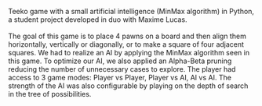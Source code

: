 Teeko game with a small artificial intelligence (MinMax algorithm) in Python, a student project developed in duo with Maxime Lucas. 
<br>
<br>
The goal of this game is to place 4 pawns on a board and then align them horizontally, vertically or diagonally, or to make a square of four adjacent squares. We had to realize an AI by applying the MinMax algorithm seen in this game. To optimize our AI, we also applied an Alpha-Beta pruning reducing the number of unnecessary cases to explore. The player had access to 3 game modes: Player vs Player, Player vs AI, AI vs AI. The strength of the AI was also configurable by playing on the depth of search in the tree of possibilities.